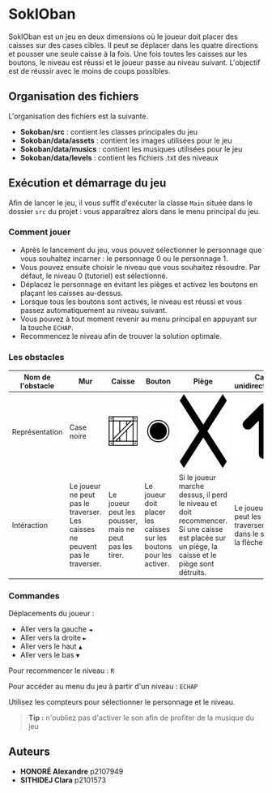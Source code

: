 # SokIOban

SokIOban est un jeu en deux dimensions où le joueur doit placer des caisses sur des cases cibles. 
Il peut se déplacer dans les quatre directions et pousser une seule caisse à la fois. 
Une fois toutes les caisses sur les boutons, le niveau est réussi et le joueur passe au niveau suivant. 
L'objectif est de réussir avec le moins de coups possibles.

## Organisation des fichiers

L'organisation des fichiers est la suivante.

- **Sokoban/src** : contient les classes principales du jeu
- **Sokoban/data/assets** : contient les images utilisées pour le jeu
- **Sokoban/data/musics** : contient les musiques utilisées pour le jeu
- **Sokoban/data/levels** : contient les fichiers .txt des niveaux

## Exécution et démarrage du jeu 

Afin de lancer le jeu, il vous suffit d'exécuter la classe `Main` située dans le dossier `src` du projet : vous apparaîtrez alors dans le menu principal du jeu.

### Comment jouer 

- Après le lancement du jeu, vous pouvez sélectionner le personnage que vous souhaitez incarner : le personnage 0 ou le personnage 1.
- Vous pouvez ensuite choisir le niveau que vous souhaitez résoudre. Par défaut, le niveau 0 (tutoriel) est sélectionné.
- Déplacez le personnage en évitant les pièges et activez les boutons en plaçant les caisses au-dessus.
- Lorsque tous les boutons sont activés, le niveau est réussi et vous passez automatiquement au niveau suivant.
- Vous pouvez à tout moment revenir au menu principal en appuyant sur la touche `ECHAP`.
- Recommencez le niveau afin de trouver la solution optimale.

### Les obstacles

| Nom de l'obstacle | Mur                                                                                | Caisse                                                  | Bouton                                                              | Piège                                                                                                                                                | Case unidirectionnelle                                         |
|-------------------|------------------------------------------------------------------------------------|---------------------------------------------------------|---------------------------------------------------------------------|------------------------------------------------------------------------------------------------------------------------------------------------------|----------------------------------------------------------------|
| Représentation    | Case noire                                                                         | ![](data/assets/box.png)                                | ![](/data/assets/sensor.png)                                        | <img height="150" src="data/assets/trap.png" width="300"/>                                                                                           | ![](/data/assets/conveyor0.png)                                |
| Intéraction       | Le joueur ne peut pas le traverser. <br/> Les caisses ne peuvent pas le traverser. | Le joueur peut les pousser, mais ne peut pas les tirer. | Le joueur doit placer les caisses sur les boutons pour les activer. | Si le joueur marche dessus, il perd le niveau et doit recommencer. <br/> Si une caisse est placée sur un piège, la caisse et le piège sont détruits. | Le joueur ne peut les traverser que dans le sens de la flèche. |

### Commandes 

Déplacements du joueur :
- Aller vers la gauche `◄`
- Aller vers la droite `►`
- Aller vers le haut `▲`
- Aller vers le bas `▼`

Pour recommencer le niveau : `R`

Pour accéder au menu du jeu à partir d'un niveau : `ECHAP`

Utilisez les compteurs pour sélectionner le personnage et le niveau.

> **Tip :** n'oubliez pas d'activer le son afin de profiter de la musique du jeu

## Auteurs

* **HONORÉ Alexandre** p2107949
* **SITHIDEJ Clara** p2101573





